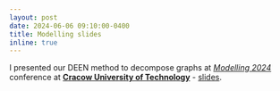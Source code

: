 ```yaml
---
layout: post
date: 2024-06-06 09:10:00-0400
title: Modelling slides
inline: true
---
```


I presented our DEEN method to decompose graphs at [_Modelling 2024_](https://modelling.pk.edu.pl/) conference at [**Cracow University of Technology**](https://www.pk.edu.pl/index.php?lang=en) - [slides](https://github.com/RafalKucharskiPK/rafalkucharskipk.github.io/blob/master/assets/pdf/modelling_slides.pdf).

